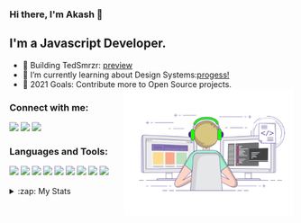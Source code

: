 ### Hi there, I'm Akash 👋

## I'm a Javascript Developer.

- 🔭 Building TedSmrzr: [preview](https://tedsmrzr.vercel.app/)
- 🌱 I’m currently learning about Design Systems:[progess!](https://react-molecules.netlify.app/)
- 🥅 2021 Goals: Contribute more to Open Source projects.
  <img align="right" alt="GIF" src="./gifs/gif.gif" width="300"/>

### Connect with me:

<!-- https://twitter.com/_prasadakash -->
<!-- https://www.linkedin.com/in/akashprasad1412/ -->

[<img src="https://img.shields.io/badge/twitter-%231DA1F2.svg?&style=for-the-badge&logo=twitter&logoColor=white">](https://twitter.com/_prasadakash)
[<img src="https://img.shields.io/badge/linkedin-%230077B5.svg?&style=for-the-badge&logo=linkedin&logoColor=white">](https://www.linkedin.com/in/akashprasad1412/)
[<img src="https://img.shields.io/badge/Portfolio-%23070831.svg?&style=for-the-badge">](https://akash.vercel.app/)

### Languages and Tools:

<div display="flex">
<img src='https://img.shields.io/badge/html5-%23E34F26.svg?style=for-the-badge&logo=html5&logoColor=white' />
<img src='https://img.shields.io/badge/css3-%231572B6.svg?style=for-the-badge&logo=css3&logoColor=white' />
<img src='https://img.shields.io/badge/javascript-%23323330.svg?style=for-the-badge&logo=javascript&logoColor=%23F7DF1E' />
<img src='https://img.shields.io/badge/typescript-%23007ACC.svg?style=for-the-badge&logo=typescript&logoColor=white' />
<img src='https://img.shields.io/badge/react-%2320232a.svg?style=for-the-badge&logo=react&logoColor=%2361DAFB' />
<img src='https://img.shields.io/badge/Next-black?style=for-the-badge&logo=next.js&logoColor=white' />
<img src='https://img.shields.io/badge/redux-%23593d88.svg?style=for-the-badge&logo=redux&logoColor=white' />
<img src='https://img.shields.io/badge/node.js-6DA55F?style=for-the-badge&logo=node.js&logoColor=white' />
<img src='https://img.shields.io/badge/MongoDB-%234ea94b.svg?style=for-the-badge&logo=mongodb&logoColor=white' />
  
</div>
<br/>

<details>
  <summary>:zap: My Stats</summary>
  <img src="https://github-readme-stats.vercel.app/api?username=akash1412&show_icons=true&bg_color=0d1117&icon_color=ffffff&text_color=fff">
  <img src="https://github-readme-streak-stats.herokuapp.com/?user=akash1412&theme=dark&hide_border=true">
</details>

<!-- 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 -->

